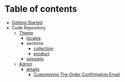# Table of contents

* [Getting Started](README.md)
* Code Repository
  * [Theme](theme/README.md)
    * [locales](theme/locales/README.md)
    * sections
      * [collection](theme/sections/collection/README.md)
      * [product](theme/sections/product/README.md)
    * [snippets](theme/snippets/README.md)
  * [Admin](admin/README.md)
    * [emails](admin/emails/README.md)
      * [Customizing The Order Confirmation Email](admin/emails/emails.md)